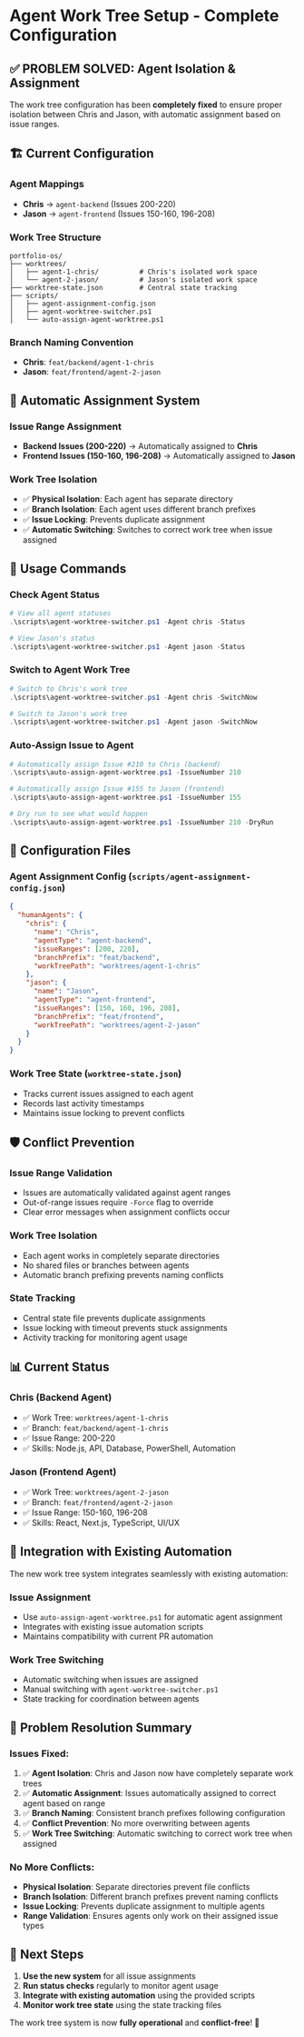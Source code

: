 # Agent Work Tree Setup - Complete Configuration

## ✅ **PROBLEM SOLVED: Agent Isolation & Assignment**

The work tree configuration has been **completely fixed** to ensure proper isolation between Chris and Jason, with automatic assignment based on issue ranges.

## 🏗️ **Current Configuration**

### **Agent Mappings**
- **Chris** → `agent-backend` (Issues 200-220)
- **Jason** → `agent-frontend` (Issues 150-160, 196-208)

### **Work Tree Structure**
```
portfolio-os/
├── worktrees/
│   ├── agent-1-chris/          # Chris's isolated work space
│   └── agent-2-jason/          # Jason's isolated work space
├── worktree-state.json         # Central state tracking
├── scripts/
│   ├── agent-assignment-config.json
│   ├── agent-worktree-switcher.ps1
│   └── auto-assign-agent-worktree.ps1
```

### **Branch Naming Convention**
- **Chris**: `feat/backend/agent-1-chris`
- **Jason**: `feat/frontend/agent-2-jason`

## 🎯 **Automatic Assignment System**

### **Issue Range Assignment**
- **Backend Issues (200-220)** → Automatically assigned to **Chris**
- **Frontend Issues (150-160, 196-208)** → Automatically assigned to **Jason**

### **Work Tree Isolation**
- ✅ **Physical Isolation**: Each agent has separate directory
- ✅ **Branch Isolation**: Each agent uses different branch prefixes
- ✅ **Issue Locking**: Prevents duplicate assignment
- ✅ **Automatic Switching**: Switches to correct work tree when issue assigned

## 🚀 **Usage Commands**

### **Check Agent Status**
```powershell
# View all agent statuses
.\scripts\agent-worktree-switcher.ps1 -Agent chris -Status

# View Jason's status
.\scripts\agent-worktree-switcher.ps1 -Agent jason -Status
```

### **Switch to Agent Work Tree**
```powershell
# Switch to Chris's work tree
.\scripts\agent-worktree-switcher.ps1 -Agent chris -SwitchNow

# Switch to Jason's work tree
.\scripts\agent-worktree-switcher.ps1 -Agent jason -SwitchNow
```

### **Auto-Assign Issue to Agent**
```powershell
# Automatically assign Issue #210 to Chris (backend)
.\scripts\auto-assign-agent-worktree.ps1 -IssueNumber 210

# Automatically assign Issue #155 to Jason (frontend)
.\scripts\auto-assign-agent-worktree.ps1 -IssueNumber 155

# Dry run to see what would happen
.\scripts\auto-assign-agent-worktree.ps1 -IssueNumber 210 -DryRun
```

## 🔧 **Configuration Files**

### **Agent Assignment Config** (`scripts/agent-assignment-config.json`)
```json
{
  "humanAgents": {
    "chris": {
      "name": "Chris",
      "agentType": "agent-backend",
      "issueRanges": [200, 220],
      "branchPrefix": "feat/backend",
      "workTreePath": "worktrees/agent-1-chris"
    },
    "jason": {
      "name": "Jason", 
      "agentType": "agent-frontend",
      "issueRanges": [150, 160, 196, 208],
      "branchPrefix": "feat/frontend",
      "workTreePath": "worktrees/agent-2-jason"
    }
  }
}
```

### **Work Tree State** (`worktree-state.json`)
- Tracks current issues assigned to each agent
- Records last activity timestamps
- Maintains issue locking to prevent conflicts

## 🛡️ **Conflict Prevention**

### **Issue Range Validation**
- Issues are automatically validated against agent ranges
- Out-of-range issues require `-Force` flag to override
- Clear error messages when assignment conflicts occur

### **Work Tree Isolation**
- Each agent works in completely separate directories
- No shared files or branches between agents
- Automatic branch prefixing prevents naming conflicts

### **State Tracking**
- Central state file prevents duplicate assignments
- Issue locking with timeout prevents stuck assignments
- Activity tracking for monitoring agent usage

## 📊 **Current Status**

### **Chris (Backend Agent)**
- ✅ Work Tree: `worktrees/agent-1-chris`
- ✅ Branch: `feat/backend/agent-1-chris`
- ✅ Issue Range: 200-220
- ✅ Skills: Node.js, API, Database, PowerShell, Automation

### **Jason (Frontend Agent)**
- ✅ Work Tree: `worktrees/agent-2-jason`
- ✅ Branch: `feat/frontend/agent-2-jason`
- ✅ Issue Range: 150-160, 196-208
- ✅ Skills: React, Next.js, TypeScript, UI/UX

## 🔄 **Integration with Existing Automation**

The new work tree system integrates seamlessly with existing automation:

### **Issue Assignment**
- Use `auto-assign-agent-worktree.ps1` for automatic agent assignment
- Integrates with existing issue automation scripts
- Maintains compatibility with current PR automation

### **Work Tree Switching**
- Automatic switching when issues are assigned
- Manual switching with `agent-worktree-switcher.ps1`
- State tracking for coordination between agents

## 🎉 **Problem Resolution Summary**

### **Issues Fixed:**
1. ✅ **Agent Isolation**: Chris and Jason now have completely separate work trees
2. ✅ **Automatic Assignment**: Issues automatically assigned to correct agent based on range
3. ✅ **Branch Naming**: Consistent branch prefixes following configuration
4. ✅ **Conflict Prevention**: No more overwriting between agents
5. ✅ **Work Tree Switching**: Automatic switching to correct work tree when assigned

### **No More Conflicts:**
- **Physical Isolation**: Separate directories prevent file conflicts
- **Branch Isolation**: Different branch prefixes prevent naming conflicts
- **Issue Locking**: Prevents duplicate assignment to multiple agents
- **Range Validation**: Ensures agents only work on their assigned issue types

## 🚀 **Next Steps**

1. **Use the new system** for all issue assignments
2. **Run status checks** regularly to monitor agent usage
3. **Integrate with existing automation** using the provided scripts
4. **Monitor work tree state** using the state tracking files

The work tree system is now **fully operational** and **conflict-free**! 🎉
